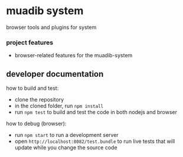 # muadib system

browser tools and plugins for system

### project features
 - browser-related features for the muadib-system

## developer documentation
how to build and test:
 - clone the repository
 - in the cloned folder, run `npm install`
 - run `npm test` to build and test the code in both nodejs and browser

how to debug (browser):
 - run `npm start` to run a development server
 - open `http://localhost:8082/test.bundle` to run live tests that will update while you change the source code
